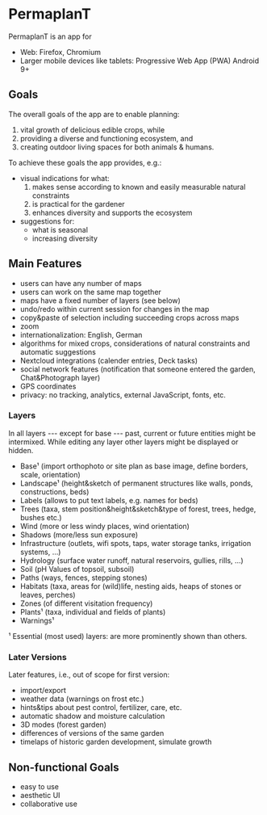 # PermaplanT

PermaplanT is an app for

- Web: Firefox, Chromium
- Larger mobile devices like tablets: Progressive Web App (PWA) Android 9+

## Goals

The overall goals of the app are to enable planning:

1. vital growth of delicious edible crops, while
2. providing a diverse and functioning ecosystem, and
3. creating outdoor living spaces for both animals & humans.

To achieve these goals the app provides, e.g.:

- visual indications for what:
  1. makes sense according to known and easily measurable natural constraints
  2. is practical for the gardener
  3. enhances diversity and supports the ecosystem
- suggestions for:
  - what is seasonal
  - increasing diversity

## Main Features

- users can have any number of maps
- users can work on the same map together
- maps have a fixed number of layers (see below)
- undo/redo within current session for changes in the map
- copy&paste of selection including succeeding crops across maps
- zoom
- internationalization: English, German
- algorithms for mixed crops, considerations of natural constraints and automatic suggestions
- Nextcloud integrations (calender entries, Deck tasks)
- social network features (notification that someone entered the garden, Chat&Photograph layer)
- GPS coordinates
- privacy: no tracking, analytics, external JavaScript, fonts, etc.

### Layers

In all layers --- except for base --- past, current or future entities might be intermixed.
While editing any layer other layers might be displayed or hidden.

- Base¹ (import orthophoto or site plan as base image, define borders, scale, orientation)
- Landscape¹ (height&sketch of permanent structures like walls, ponds, constructions, beds)
- Labels (allows to put text labels, e.g. names for beds)
- Trees (taxa, stem position&height&sketch&type of forest, trees, hedge, bushes etc.)
- Wind (more or less windy places, wind orientation)
- Shadows (more/less sun exposure)
- Infrastructure (outlets, wifi spots, taps, water storage tanks, irrigation systems, ...)
- Hydrology (surface water runoff, natural reservoirs, gullies, rills, ...)
- Soil (pH Values of topsoil, subsoil)
- Paths (ways, fences, stepping stones)
- Habitats (taxa, areas for (wild)life, nesting aids, heaps of stones or leaves, perches)
- Zones (of different visitation frequency)
- Plants¹ (taxa, individual and fields of plants)
- Warnings¹

¹ Essential (most used) layers: are more prominently shown than others.

### Later Versions

Later features, i.e., out of scope for first version:

- import/export
- weather data (warnings on frost etc.)
- hints&tips about pest control, fertilizer, care, etc.
- automatic shadow and moisture calculation
- 3D modes (forest garden)
- differences of versions of the same garden
- timelaps of historic garden development, simulate growth

## Non-functional Goals

- easy to use
- aesthetic UI
- collaborative use
